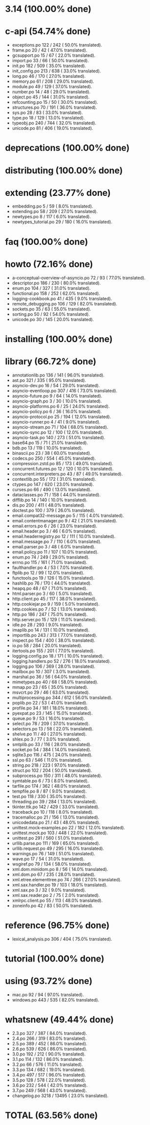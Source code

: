 

# 3.14 (100.00% done)



# c-api (54.74% done)

- exceptions.po                  122 / 242 ( 50.0% translated).
- frame.po                        20 /  42 ( 47.0% translated).
- gcsupport.po                    15 /  67 ( 22.0% translated).
- import.po                       33 /  66 ( 50.0% translated).
- init.po                        182 / 509 ( 35.0% translated).
- init_config.po                 213 / 638 ( 33.0% translated).
- long.po                         46 / 170 ( 27.0% translated).
- memory.po                       61 / 208 ( 29.0% translated).
- module.po                       49 / 129 ( 37.0% translated).
- number.po                       14 /  48 ( 29.0% translated).
- object.po                       45 / 144 ( 31.0% translated).
- refcounting.po                  15 /  50 ( 30.0% translated).
- structures.po                   70 / 191 ( 36.0% translated).
- sys.po                          28 /  83 ( 33.0% translated).
- type.po                         18 / 129 ( 13.0% translated).
- typeobj.po                     240 / 744 ( 32.0% translated).
- unicode.po                      81 / 406 ( 19.0% translated).


# deprecations (100.00% done)



# distributing (100.00% done)



# extending (23.77% done)

- embedding.po                     5 /  59 (  8.0% translated).
- extending.po                    58 / 209 ( 27.0% translated).
- newtypes.po                      8 / 117 (  6.0% translated).
- newtypes_tutorial.po            29 / 180 ( 16.0% translated).


# faq (100.00% done)



# howto (72.16% done)

- a-conceptual-overview-of-asyncio.po  72 /  93 ( 77.0% translated).
- descriptor.po                  186 / 230 ( 80.0% translated).
- enum.po                        104 / 327 ( 31.0% translated).
- functional.po                  158 / 252 ( 62.0% translated).
- logging-cookbook.po             41 / 435 (  9.0% translated).
- remote_debugging.po            106 / 129 ( 82.0% translated).
- sockets.po                      35 /  63 ( 55.0% translated).
- sorting.po                      50 /  92 ( 54.0% translated).
- unicode.po                      30 / 145 ( 20.0% translated).


# installing (100.00% done)



# library (66.72% done)

- annotationlib.po               136 / 141 ( 96.0% translated).
- ast.po                         321 / 335 ( 95.0% translated).
- asyncio-dev.po                  16 /  54 ( 29.0% translated).
- asyncio-eventloop.po           307 / 416 ( 73.0% translated).
- asyncio-future.po                9 /  64 ( 14.0% translated).
- asyncio-graph.po                 3 /  30 ( 10.0% translated).
- asyncio-platforms.po             6 /  25 ( 24.0% translated).
- asyncio-policy.po                6 /  36 ( 16.0% translated).
- asyncio-protocol.po             25 / 194 ( 12.0% translated).
- asyncio-runner.po                4 /  41 (  9.0% translated).
- asyncio-stream.po               71 / 104 ( 68.0% translated).
- asyncio-sync.po                 12 / 100 ( 12.0% translated).
- asyncio-task.po                140 / 273 ( 51.0% translated).
- base64.po                       15 /  71 ( 21.0% translated).
- bdb.po                          13 / 119 ( 10.0% translated).
- binascii.po                     23 /  38 ( 60.0% translated).
- codecs.po                      250 / 554 ( 45.0% translated).
- compression.zstd.po             85 / 173 ( 49.0% translated).
- concurrent.futures.po           12 / 120 ( 10.0% translated).
- concurrent.interpreters.po      43 /  87 ( 49.0% translated).
- contextlib.po                   55 / 172 ( 31.0% translated).
- ctypes.po                      147 / 620 ( 23.0% translated).
- curses.po                       66 / 490 ( 13.0% translated).
- dataclasses.po                  71 / 158 ( 44.0% translated).
- difflib.po                      14 / 140 ( 10.0% translated).
- dis.po                         200 / 411 ( 48.0% translated).
- doctest.po                     100 / 379 ( 26.0% translated).
- email.compat32-message.po        5 / 115 (  4.0% translated).
- email.contentmanager.po          9 /  42 ( 21.0% translated).
- email.errors.po                  6 /  26 ( 23.0% translated).
- email.header.po                  3 /  46 (  6.0% translated).
- email.headerregistry.po         12 / 111 ( 10.0% translated).
- email.message.po                 7 / 110 (  6.0% translated).
- email.parser.po                  3 /  48 (  6.0% translated).
- email.policy.po                 11 / 107 ( 10.0% translated).
- enum.po                         74 / 249 ( 29.0% translated).
- errno.po                       115 / 161 ( 71.0% translated).
- faulthandler.po                  4 /  53 (  7.0% translated).
- ftplib.po                       12 /  99 ( 12.0% translated).
- functools.po                    19 / 126 ( 15.0% translated).
- hashlib.po                      76 / 170 ( 44.0% translated).
- heapq.po                        48 /  67 ( 71.0% translated).
- html.parser.po                   3 /  60 (  5.0% translated).
- http.client.po                  45 / 117 ( 38.0% translated).
- http.cookiejar.po                9 / 159 (  5.0% translated).
- http.cookies.po                  7 /  52 ( 13.0% translated).
- http.po                        186 / 247 ( 75.0% translated).
- http.server.po                  15 / 129 ( 11.0% translated).
- idle.po                         28 / 293 (  9.0% translated).
- imaplib.po                      14 / 131 ( 10.0% translated).
- importlib.po                   243 / 313 ( 77.0% translated).
- inspect.po                     154 / 400 ( 38.0% translated).
- io.po                           58 / 284 ( 20.0% translated).
- itertools.po                   155 / 201 ( 77.0% translated).
- logging.config.po               18 / 171 ( 10.0% translated).
- logging.handlers.po             52 / 276 ( 18.0% translated).
- logging.po                     106 / 369 ( 28.0% translated).
- mailbox.po                      10 / 307 (  3.0% translated).
- marshal.po                      36 /  56 ( 64.0% translated).
- mimetypes.po                    40 /  68 ( 58.0% translated).
- mmap.po                         23 /  65 ( 35.0% translated).
- msvcrt.po                       29 /  46 ( 63.0% translated).
- multiprocessing.po             344 / 612 ( 56.0% translated).
- poplib.po                       22 /  53 ( 41.0% translated).
- profile.po                      34 / 181 ( 18.0% translated).
- pyexpat.po                      23 / 145 ( 15.0% translated).
- queue.po                         9 /  53 ( 16.0% translated).
- select.po                       78 / 209 ( 37.0% translated).
- selectors.po                    13 /  58 ( 22.0% translated).
- shelve.po                       11 /  40 ( 27.0% translated).
- shlex.po                         3 /  77 (  3.0% translated).
- smtplib.po                      33 / 116 ( 28.0% translated).
- socket.po                       54 / 384 ( 14.0% translated).
- sqlite3.po                     116 / 475 ( 24.0% translated).
- ssl.po                          63 / 546 ( 11.0% translated).
- string.po                      218 / 223 ( 97.0% translated).
- struct.po                      102 / 204 ( 50.0% translated).
- subprocess.po                  150 / 311 ( 48.0% translated).
- symtable.po                      6 /  73 (  8.0% translated).
- tarfile.po                     174 / 362 ( 48.0% translated).
- tempfile.po                      8 /  87 (  9.0% translated).
- test.po                        118 / 330 ( 35.0% translated).
- threading.po                    39 / 284 ( 13.0% translated).
- tkinter.ttk.po                 142 / 429 ( 33.0% translated).
- traceback.po                    10 / 118 (  8.0% translated).
- tracemalloc.po                  21 / 156 ( 13.0% translated).
- unicodedata.po                  21 /  43 ( 48.0% translated).
- unittest.mock-examples.po       22 / 182 ( 12.0% translated).
- unittest.mock.po               103 / 448 ( 22.0% translated).
- unittest.po                    291 / 560 ( 51.0% translated).
- urllib.parse.po                111 / 169 ( 65.0% translated).
- urllib.request.po               49 / 295 ( 16.0% translated).
- warnings.po                     76 / 149 ( 51.0% translated).
- wave.po                         17 /  54 ( 31.0% translated).
- wsgiref.po                      79 / 134 ( 58.0% translated).
- xml.dom.minidom.po               8 /  56 ( 14.0% translated).
- xml.dom.po                      67 / 235 ( 28.0% translated).
- xml.etree.elementtree.po        74 / 266 ( 27.0% translated).
- xml.sax.handler.po              19 / 103 ( 18.0% translated).
- xml.sax.po                       3 /  32 (  9.0% translated).
- xml.sax.reader.po                2 /  75 (  2.0% translated).
- xmlrpc.client.po                55 / 113 ( 48.0% translated).
- zoneinfo.po                     42 /  83 ( 50.0% translated).


# reference (96.75% done)

- lexical_analysis.po            306 / 404 ( 75.0% translated).


# tutorial (100.00% done)



# using (93.72% done)

- mac.po                          92 /  94 ( 97.0% translated).
- windows.po                     443 / 535 ( 82.0% translated).


# whatsnew (49.44% done)

- 2.3.po                         327 / 387 ( 84.0% translated).
- 2.4.po                         266 / 319 ( 83.0% translated).
- 2.5.po                         389 / 452 ( 86.0% translated).
- 2.6.po                         539 / 626 ( 86.0% translated).
- 3.0.po                         192 / 212 ( 90.0% translated).
- 3.1.po                         114 / 132 ( 86.0% translated).
- 3.2.po                          66 / 576 ( 11.0% translated).
- 3.3.po                         134 / 682 ( 19.0% translated).
- 3.4.po                         497 / 517 ( 96.0% translated).
- 3.5.po                         128 / 578 ( 22.0% translated).
- 3.6.po                         232 / 544 ( 42.0% translated).
- 3.7.po                         249 / 568 ( 43.0% translated).
- changelog.po                   3218 / 13495 ( 23.0% translated).


# TOTAL (63.56% done)

